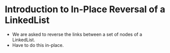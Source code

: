 # Introduction to In-Place Reversal of a LinkedList

- We are asked to reverse the links between a set of nodes of a LinkedList.
- Have to do this in-place.